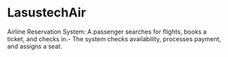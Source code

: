 # LasustechAir
 Airline Reservation System: A passenger searches for flights, books a ticket, and checks in.- The system checks availability, processes payment, and assigns a seat.
